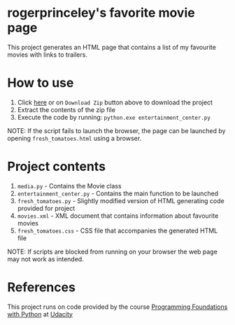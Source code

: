 # rogerprinceley's favorite movie page

This project generates an HTML page that contains a list of my favourite movies with links to trailers.

# How to use
1. Click [here](https://github.com/rogerprinceley/movietrailerwebsite/archive/master.zip) or on `Download Zip` button above to download the project 
2. Extract the contents of the zip file
3. Execute the code by running: `python.exe entertainment_center.py`

NOTE: If the script fails to launch the browser, the page can be launched by opening `fresh_tomatoes.html` using a browser.

# Project contents
1. `media.py` - Contains the Movie class 
2. `entertainment_center.py` - Contains the main function to be launched
3. `fresh_tomatoes.py` - Slightly modified version of HTML generating code provided for project
4. `movies.xml` - XML document that contains information about favourite movies
5. `fresh_tomatoes.css` - CSS file that accompanies the generated HTML file

NOTE: If scripts are blocked from running on your browser the web page may not work as intended. 

# References 
This project runs on code provided by the course [Programming Foundations with Python](https://www.udacity.com/course/programming-foundations-with-python--ud036) at [Udacity](http://www.udacity.com)
